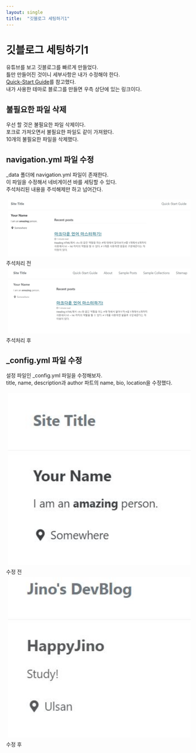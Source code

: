 ```yaml
---
layout: single
title:  "깃블로그 세팅하기1"
---
```


# 깃블로그 세팅하기1
유튜브를 보고 깃블로그를 빠르게 만들었다.<br>
틀만 만들어진 것이니 세부사항은 내가 수정해야 한다.<br>
[Quick-Start Guide](https://mmistakes.github.io/minimal-mistakes/docs/quick-start-guide/)를 참고했다.<br>
내가 사용한 테마로 블로그를 만들면 우측 상단에 있는 링크이다.

## 불필요한 파일 삭제
우선 할 것은 불필요한 파일 삭제이다.<br>
포크로 가져오면서 불필요한 파일도 같이 가져왔다.<br>
10개의 불필요한 파일을 삭제했다.

## navigation.yml 파일 수정
_data 폴더에 navigation.yml 파일이 존재한다.<br>
이 파일을 수정해서 네비게이션 바를 세팅할 수 있다.<br>
주석처리된 내용을 주석해제만 하고 넘어간다.<br>

<img src="./img/navigation_before.jpg" style="margin: 5px;" width="500px">
<br>
주석처리 전<br>

<img src="./img/navigation_after.jpg" style="margin: 5px;" width="500px">
<br>
주석처리 후<br>

## _config.yml 파일 수정
설정 파일인 _config.yml 파일을 수정해보자.<br>
title, name, description과 author 파트의 name, bio, location을 수정했다.

<img src="./img/config_before.jpg" style="margin: 5px;" width="500px">
<br>
수정 전<br>

<img src="./img/config_after.jpg" style="margin: 5px;" width="500px">
<br>
수정 후<br>




